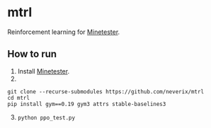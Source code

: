 # mtrl
Reinforcement learning for [Minetester](https://github.com/eleutherai/minetest).

## How to run
1) Install [Minetester](https://github.com/eleutherai/minetest).
2)
```
git clone --recurse-submodules https://github.com/neverix/mtrl
cd mtrl
pip install gym==0.19 gym3 attrs stable-baselines3
```
3) `python ppo_test.py`
